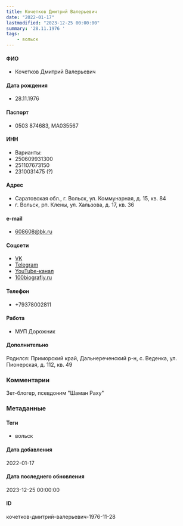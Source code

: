 ```yaml
---
title: Кочетков Дмитрий Валерьевич
date: "2022-01-17"
lastmodified: "2023-12-25 00:00:00"
summary: '28.11.1976 '
tags: 
    - вольск
---
```

<!--# pp1-->
<!--## Фигурант-->
<!--### Личные данные-->
#### ФИО
- Кочетков Дмитрий Валерьевич
#### Дата рождения
- 28.11.1976
#### Паспорт
- 0503 874683, МА035567
#### ИНН
- Варианты:
- 250609931300
- 251107673150
- 2310031475 (?)
#### Адрес
- Саратовская обл., г. Вольск, ул. Коммунарная, д. 15, кв. 84
- г. Вольск, рп. Клены, ул. Хальзова, д. 17, кв. 36
#### e-mail
- 608608@bk.ru
#### Соцсети
- [VK](https://vk.com/schaman_rahu)
- [Telegram](https://t.me/s/SchamanRahu)
- [YouTube-канал](https://www.youtube.com/@SchamanRahu/about)
- [100biografiy.ru](https://100biografiy.ru/blogery/yutub/shaman-rahu)
#### Телефон
- +79378002811
#### Работа
- МУП Дорожник
#### Дополнительно
Родился:
Приморский край, Дальнереченский р-н, с. Веденка, ул. Пионерская, д. 112, кв. 49
### Комментарии
Зет-блогер, псевдоним "Шаман Раху"
### Метаданные
#### Теги
- вольск
#### Дата добавления
2022-01-17
#### Дата последнего обновления
2023-12-25 00:00:00
#### ID
кочетков-дмитрий-валерьевич-1976-11-28
<!--## END;-->
